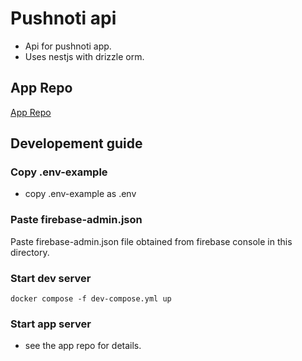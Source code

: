 # Pushnoti api

- Api for pushnoti app. 
- Uses nestjs with drizzle orm.

## App Repo
[App Repo](https://github.com/breathingcyborg/pushnoti_app)

## Developement guide

### Copy .env-example
- copy .env-example as .env

### Paste firebase-admin.json
Paste firebase-admin.json file obtained from firebase console in this directory.

### Start dev server
```
docker compose -f dev-compose.yml up
```

### Start app server
- see the app repo for details.